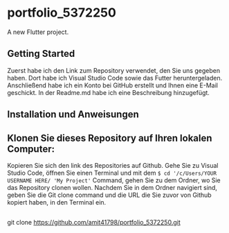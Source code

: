 # portfolio_5372250

A new Flutter project.

## Getting Started

Zuerst habe ich den Link zum Repository verwendet, den Sie uns gegeben haben. Dort habe ich Visual Studio Code sowie das Futter heruntergeladen. Anschließend habe ich ein Konto bei GitHub erstellt und Ihnen eine E-Mail geschickt. In der Readme.md habe ich eine Beschreibung hinzugefügt.

## Installation und Anweisungen
## Klonen Sie dieses Repository auf Ihren lokalen Computer: 
Kopieren Sie sich den link des Repositories auf Github. Gehe Sie zu Visual Studio Code, öffnen Sie einen Terminal und mit dem `$ cd '/c/Users/YOUR USERNAME HERE/ 'My Project'` Command, gehen Sie zu dem Ordner, wo Sie das Repository clonen wollen. Nachdem Sie in dem Ordner navigiert sind, geben Sie die Git clone command und die URL die Sie zuvor von Github kopiert haben, in den Terminal ein.
##
<tab><tab>git clone https://github.com/amit41798/portfolio_5372250.git

